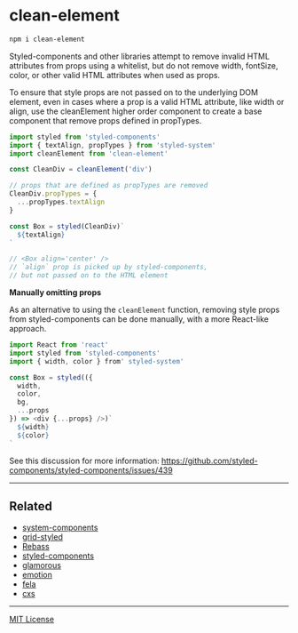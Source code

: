# clean-element

```sh
npm i clean-element
```

Styled-components and other libraries attempt to remove invalid HTML attributes from props using a whitelist, but do not remove width, fontSize, color, or other valid HTML attributes when used as props.

To ensure that style props are not passed on to the underlying DOM element, even in cases where a prop is a valid HTML attribute, like width or align, use the cleanElement higher order component to create a base component that remove props defined in propTypes.

```jsx
import styled from 'styled-components'
import { textAlign, propTypes } from 'styled-system'
import cleanElement from 'clean-element'

const CleanDiv = cleanElement('div')

// props that are defined as propTypes are removed
CleanDiv.propTypes = {
  ...propTypes.textAlign
}

const Box = styled(CleanDiv)`
  ${textAlign}
`

// <Box align='center' />
// `align` prop is picked up by styled-components,
// but not passed on to the HTML element
```

**Manually omitting props**

As an alternative to using the `cleanElement` function, removing style props from styled-components can be done manually, with a more React-like approach.

```js
import React from 'react'
import styled from 'styled-components'
import { width, color } from' styled-system'

const Box = styled(({
  width,
  color,
  bg,
  ...props
}) => <div {...props} />)`
  ${width}
  ${color}
`
```

See this discussion for more information:
https://github.com/styled-components/styled-components/issues/439

---

## Related

- [system-components](https://github.com/jxnblk/system-components)
- [grid-styled](https://github.com/jxnblk/grid-styled)
- [Rebass](http://jxnblk.com/rebass)
- [styled-components][sc]
- [glamorous][glamorous]
- [emotion][emotion]
- [fela][fela]
- [cxs][cxs]

[sc]: https://github.com/styled-components/styled-components
[glamorous]: https://github.com/paypal/glamorous
[emotion]: https://github.com/emotion-js/emotion
[fela]: https://github.com/rofrischmann/fela
[cxs]: https://github.com/jxnblk/cxs

---

[MIT License](LICENSE.md)
